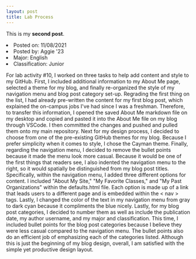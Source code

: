 ```yaml
---
layout: post
title: Lab Process
---
```


This is my **second post**.
<li>Posted on: 11/08/2021</li>
<li>Posted by: Aggie '23</li>
<li>Major: English</li>
<li>Classification: Junior</li>

For lab activity #10, I worked on three tasks to help add content and style to my GitHub. First, I included additional information to my About Me page, selected a theme for my blog, and finally re-organized the style of my navigation menu and blog post category set-up. Regrading the first thing on the list, I had already pre-written the content for my first blog post, which explained the on-campus jobs I've had since I was a freshman. Therefore, to transfer this information, I opened the saved About Me markdown file on my desktop and copied and pasted it into the About Me file on my blog through VSCode. I then committed the changes and pushed and pulled them onto my main repository. Next for my design process, I decided to choose from one of the pre-existing GitHub themes for my blog. Because I prefer simplicity when it comes to style, I chose the Cayman theme. Finally, regarding the navigation menu, I decided to remove the bullet points because it made the menu look more casual. Because it would be one of the first things that readers see, I also indented the navigation menu to the right, so it would spatially be distinguished from my blog post titles. Specifically, within the navigation menu, I added three different options for content. I included "About My Site," "My Favorite Classes," and "My Past Organizations" within the defaults.html file. Each option is made up of a link that leads users to a different page and is embedded within the < nav > tags. Lastly, I changed the color of the text in my navigation menu from gray to dark cyan because it compliments the blue nicely. Lastly, for my blog post categories, I decided to number them as well as include the publication date, my author username, and my major and classification. This time, I included bullet points for the blog post categories because I believe they were less casual compared to the navigation menu. The bullet points also do an efficient job of emphasizing each of the categories listed. Although this is just the beginning of my blog design, overall, I am satisfied with the simple yet productive design layout.
